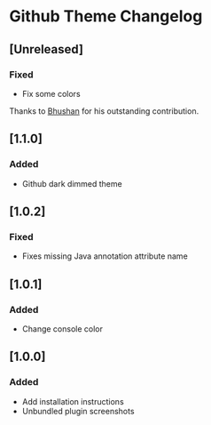 <!-- Keep a Changelog guide -> https://keepachangelog.com -->

# Github Theme Changelog

## [Unreleased]
### Fixed

- Fix some colors

Thanks to [Bhushan](https://github.com/bhushan) for his outstanding contribution.

## [1.1.0]

### Added

- Github dark dimmed theme

## [1.0.2]

### Fixed

- Fixes missing Java annotation attribute name

## [1.0.1]

### Added

- Change console color

## [1.0.0]

### Added

- Add installation instructions
- Unbundled plugin screenshots

